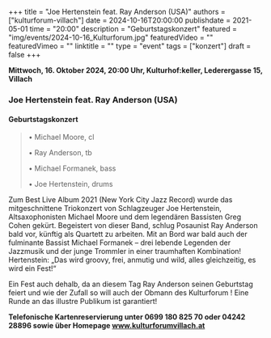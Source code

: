 +++
title = "Joe Hertenstein feat. Ray Anderson (USA)"
authors = ["kulturforum-villach"]
date = 2024-10-16T20:00:00
publishdate = 2021-05-01
time = "20:00"
description = "Geburtstagskonzert"
featured = "img/events/2024-10-16_Kulturforum.jpg"
featuredVideo = ""
featuredVimeo = ""
linktitle = ""
type = "event"
tags = ["konzert"]
draft = false
+++

**Mittwoch, 16. Oktober 2024, 20:00 Uhr, Kulturhof:keller, Lederergasse 15, Villach**

### Joe Hertenstein feat. Ray Anderson (USA)
#### Geburtstagskonzert

>• Michael Moore, cl
>
>• Ray Anderson, tb
>
>• Michael Formanek, bass
>
>• Joe Hertenstein, drums

Zum Best Live Album 2021 (New York City Jazz Record) wurde das mitgeschnittene Triokonzert von Schlagzeuger Joe Hertenstein, Altsaxophonisten Michael Moore und dem legendären Bassisten Greg Cohen gekürt. Begeistert von dieser Band, schlug Posaunist Ray Anderson bald vor, künftig als Quartett zu arbeiten. Mit an Bord war bald auch der fulminante Bassist Michael Formanek – drei lebende Legenden der Jazzmusik und der junge Trommler in einer traumhaften Kombination! Hertenstein: „Das wird groovy, frei, anmutig und wild, alles gleichzeitig, es wird ein Fest!“

Ein Fest auch dehalb, da an diesem Tag Ray Anderson seinen Geburtstag feiert und wie der Zufall so will auch der Obmann des Kulturforum ! Eine Runde an das illustre Publikum ist garantiert!

**Telefonische Kartenreservierung unter 0699 180 825 70 oder 04242 28896  sowie über Homepage www.kulturforumvillach.at**
